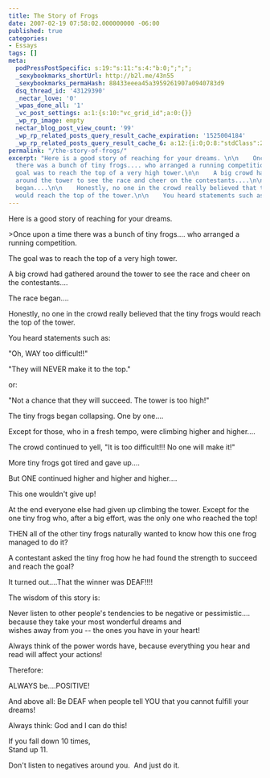 ```yaml
---
title: The Story of Frogs
date: 2007-02-19 07:58:02.000000000 -06:00
published: true
categories:
- Essays
tags: []
meta:
  podPressPostSpecific: s:19:"s:11:"s:4:"b:0;";";";
  _sexybookmarks_shortUrl: http://b2l.me/43n55
  _sexybookmarks_permaHash: 88433eeea45a3959261907a0940783d9
  dsq_thread_id: '43129390'
  _nectar_love: '0'
  _wpas_done_all: '1'
  _vc_post_settings: a:1:{s:10:"vc_grid_id";a:0:{}}
  _wp_rp_image: empty
  nectar_blog_post_view_count: '99'
  _wp_rp_related_posts_query_result_cache_expiration: '1525004184'
  _wp_rp_related_posts_query_result_cache_6: a:12:{i:0;O:8:"stdClass":2:{s:7:"post_id";s:3:"384";s:5:"score";s:17:"17.10878475280811";}i:1;O:8:"stdClass":2:{s:7:"post_id";s:3:"646";s:5:"score";s:17:"16.84331750061355";}i:2;O:8:"stdClass":2:{s:7:"post_id";s:3:"410";s:5:"score";s:18:"16.800483393145214";}i:3;O:8:"stdClass":2:{s:7:"post_id";s:4:"1297";s:5:"score";s:17:"16.62646063922182";}i:4;O:8:"stdClass":2:{s:7:"post_id";s:4:"4954";s:5:"score";s:18:"16.130014167790975";}i:5;O:8:"stdClass":2:{s:7:"post_id";s:2:"29";s:5:"score";s:18:"15.354483105756685";}i:6;O:8:"stdClass":2:{s:7:"post_id";s:2:"39";s:5:"score";s:18:"15.132031835558584";}i:7;O:8:"stdClass":2:{s:7:"post_id";s:4:"1254";s:5:"score";s:18:"14.027894670885876";}i:8;O:8:"stdClass":2:{s:7:"post_id";s:2:"30";s:5:"score";s:18:"13.656272586251005";}i:9;O:8:"stdClass":2:{s:7:"post_id";s:3:"740";s:5:"score";s:18:"13.151664119250968";}i:10;O:8:"stdClass":2:{s:7:"post_id";s:3:"264";s:5:"score";s:18:"12.340733903029053";}i:11;O:8:"stdClass":2:{s:7:"post_id";s:4:"4411";s:5:"score";s:18:"10.971129486161791";}}
permalink: "/the-story-of-frogs/"
excerpt: "Here is a good story of reaching for your dreams. \n\n    Once upon a time
  there was a bunch of tiny frogs.... who arranged a running competition.\n\n    The
  goal was to reach the top of a very high tower.\n\n    A big crowd had gathered
  around the tower to see the race and cheer on the contestants....\n\n    The race
  began....\n\n    Honestly, no one in the crowd really believed that the tiny frogs
  would reach the top of the tower.\n\n    You heard statements such as:"
---
```

<p>Here is a good story of reaching for your dreams.</p>
>Once upon a time there was a bunch of tiny frogs.... who arranged a running competition.</p>
<p>The goal was to reach the top of a very high tower.</p>
<p>A big crowd had gathered around the tower to see the race and cheer on the contestants....</p>
<p>The race began....</p>
<p>Honestly, no one in the crowd really believed that the tiny frogs would reach the top of the tower.</p>
<p>You heard statements such as:</p>
<p>"Oh, WAY too difficult!!"</p>
<p>"They will NEVER make it to the top."</p>
<p>or:</p>
<p>"Not a chance that they will succeed. The tower is too high!"</p>
<p>The tiny frogs began collapsing. One by one....</p>
<p>Except for those, who in a fresh tempo, were climbing higher and higher....</p>
<p>The crowd continued to yell,   "It is too difficult!!! No one will make it!"</p>
<p>More tiny frogs got tired and gave up....</p>
<p>But ONE continued higher and higher and higher....</p>
<p>This one wouldn't give up!</p>
<p>At the end everyone else had given up climbing the tower. Except for the one tiny frog who, after a big effort, was the only one who reached the top!</p>
<p>THEN all of the other tiny frogs naturally wanted to know how this one frog managed to do it?</p>
<p>A contestant asked the tiny frog how he had found the strength to succeed and reach the goal?</p>
<p>It turned out....That the winner was DEAF!!!!</p>
<p>The wisdom of this story is:</p>
<p>Never listen to other people's tendencies to be negative or pessimistic....  because they take your most wonderful dreams and<br />
wishes away from you -- the ones you have in your heart!</p>
<p>Always think of the power words have, because everything you hear and read will affect your actions!</p>
<p>Therefore:</p>
<p>ALWAYS be....POSITIVE!</p>
<p>And above all: Be DEAF when people tell YOU that you cannot fulfill your dreams!</p>
<p>Always think: God and I can do this!</p>
<p>If you fall down 10 times,<br />
Stand up 11.</p></blockquote>
<p>Don't listen to negatives around you.  And just do it.</p>
